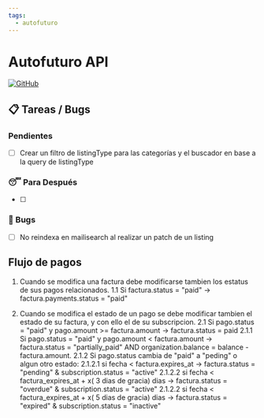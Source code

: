 ```yaml
---
tags:
  - autofuturo
---
```

# Autofuturo API
[![GitHub](https://img.shields.io/badge/GitHub-Repository-blue.svg)](https://github.com/autofuturo/autofuturo-api)

## 📋 Tareas / Bugs
### Pendientes

- [ ] Crear un filtro de listingType para las categorías y el buscador en base a la query de listingType

### 😴 Para Después
- [ ] 

### 🐛 Bugs
- [ ] No reindexa en mailisearch al realizar un patch de un listing

## Flujo de pagos 
 1. Cuando se modifica una factura debe modificarse tambien los estatus de sus pagos relacionados.
	1.1 Si factura.status = "paid" -> factura.payments.status = "paid"  
 
2. Cuando se modifica el estado de un pago se debe modificar tambien el estado de su factura, y con ello el de su subscripcion.
	2.1 Si pago.status = "paid" y pago.amount >= factura.amount -> factura.status = paid
		2.1.1 Si pago.status = "paid" y pago.amount < factura.amount -> factura.status = "partially_paid" AND organization.balance = balance - factura.amount.
		2.1.2 Si pago.status cambia de "paid" a "peding" o algun otro estado:
			2.1.2.1 si fecha < factura.expires_at ->  factura.status = "pending" & subscription.status = "active"
			2.1.2.2 si fecha < factura_expires_at + x( 3 dias de gracia) dias -> factura.status = "overdue" &  subscription.status = "active"
			2.1.2.2 si fecha < factura_expires_at + x( 5 dias de gracia) dias -> factura.status = "expired" & subscription.status = "inactive"